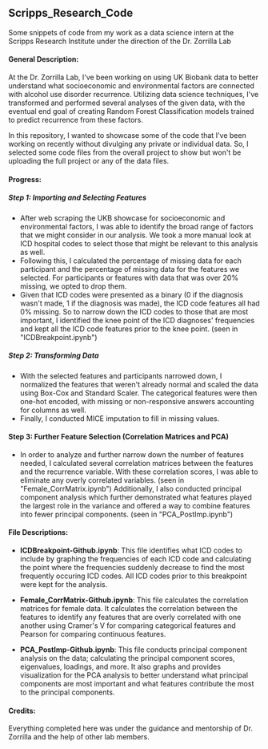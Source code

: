 ## Scripps_Research_Code
Some snippets of code from my work as a data science intern at the Scripps Research Institute under the direction of the Dr. Zorrilla Lab

#### General Description:
At the Dr. Zorrilla Lab, I've been working on using UK Biobank data to better understand what socioeconomic and environmental factors are connected with alcohol use disorder recurrence. Utilizing data science techniques, I've transformed and performed several analyses of the given data, with the eventual end goal of creating Random Forest Classification models trained to predict recurrence from these factors. 

In this repository, I wanted to showcase some of the code that I've been working on recently without divulging any private or individual data. So, I selected some code files from the overall project to show but won't be uploading the full project or any of the data files.

#### Progress:
##### Step 1: Importing and Selecting Features
* After web scraping the UKB showcase for socioeconomic and environmental factors, I was able to identify the broad range of factors that we might consider in our analysis. We took a more manual look at ICD hospital codes to select those that might be relevant to this analysis as well. 
* Following this, I calculated the percentage of missing data for each participant and the percentage of missing data for the features we selected. For participants or features with data that was over 20% missing, we opted to drop them.
* Given that ICD codes were presented as a binary (0 if the diagnosis wasn't made, 1 if the diagnosis was made), the ICD code features all had 0% missing. So to narrow down the ICD codes to those that are most important, I identified the knee point of the ICD diagnoses' frequencies and kept all the ICD code features prior to the knee point. (seen in "ICDBreakpoint.ipynb")
##### Step 2: Transforming Data
* With the selected features and participants narrowed down, I normalized the features that weren't already normal and scaled the data using Box-Cox and Standard Scaler. The categorical features were then one-hot encoded, with missing or non-responsive answers accounting for columns as well.
* Finally, I conducted MICE imputation to fill in missing values.
#### Step 3: Further Feature Selection (Correlation Matrices and PCA)
* In order to analyze and further narrow down the number of features needed, I calculated several correlation matrices between the features and the recurrence variable. With these correlation scores, I was able to eliminate any overly correlated variables. (seen in "Female_CorrMatrix.ipynb") Additionally, I also conducted principal component analysis which further demonstrated what features played the largest role in the variance and offered a way to combine features into fewer principal components. (seen in "PCA_PostImp.ipynb")

#### File Descriptions:
* **ICDBreakpoint-Github.ipynb**: This file identifies what ICD codes to include by graphing the frequencies of each ICD code and calculating the point where the frequencies suddenly decrease to find the most frequently occuring ICD codes. All ICD codes prior to this breakpoint were kept for the analysis.

* **Female_CorrMatrix-Github.ipynb**: This file calculates the correlation matrices for female data. It calculates the correlation between the features to identify any features that are overly correlated with one another using Cramer's V for comparing categorical features and Pearson for comparing continuous features.

* **PCA_PostImp-Github.ipynb**: This file conducts principal component analysis on the data; calculating the principal component scores, eigenvalues, loadings, and more. It also graphs and provides visualization for the PCA analysis to better understand what principal components are most important and what features contribute the most to the principal components.
  
#### Credits:
Everything completed here was under the guidance and mentorship of Dr. Zorrilla and the help of other lab members.
